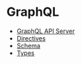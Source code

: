 # GraphQL

- [GraphQL API Server](./api-server.md)
- [Directives](./directives.md)
- [Schema](./schema.md)
- [Types](./../database/types.md)
